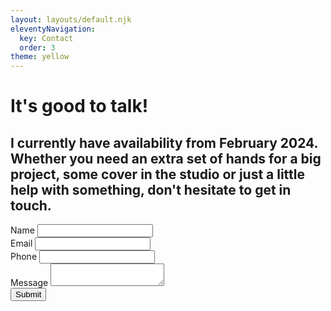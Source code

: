 ```yaml
---
layout: layouts/default.njk
eleventyNavigation:
  key: Contact
  order: 3
theme: yellow
---
```

<div class="left">
<h1>It's good to talk!</h1>
</div>
<div class="calling-card">
<h2>I currently have availability from February 2024. Whether you need an extra set of hands for a big project, some cover in the studio or just a little help with something, don't hesitate to get in touch.</h2>
</div>

<form class="contact-form" name="contact-form" method="POST" data-netlify="true">
<input type="hidden" name="form-name" value="contact">

<div data-role="row">
<label for="contact-name">Name</label>
<input type="text" id="contact-name">
</div>

<div data-role="row">
<label for="contact-email">Email</label>
<input type="email" id="contact-email">
</div>

<div data-role="row">
<label for="contact-tel">Phone</label>
<input type="tel" id="contact-tel">
</div>

<div data-role="row">
<label for="contact-message">Message</label>
<textarea id="contact-message"></textarea>
</div>

<div data-align="center">
<button type="submit">Submit</button>
</div>

</form>



